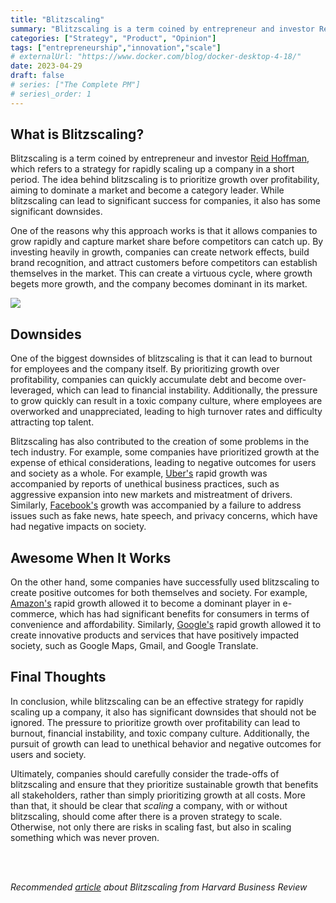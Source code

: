 ```yaml
---
title: "Blitzscaling"
summary: "Blitzscaling is a term coined by entrepreneur and investor Reid Hoffman, which refers to a strategy for rapidly scaling up a company in a short period. The idea behind blitzscaling is to prioritize growth over profitability, aiming to dominate a market and become a category leader. While blitzscaling can lead to significant success for companies, it also has some significant downsides."
categories: ["Strategy", "Product", "Opinion"]
tags: ["entrepreneurship","innovation","scale"]
# externalUrl: "https://www.docker.com/blog/docker-desktop-4-18/"
date: 2023-04-29
draft: false
# series: ["The Complete PM"]
# series\_order: 1
---
```



## What is Blitzscaling?
Blitzscaling is a term coined by entrepreneur and investor [Reid Hoffman][1], which refers to a strategy for rapidly scaling up a company in a short period. The idea behind blitzscaling is to prioritize growth over profitability, aiming to dominate a market and become a category leader. While blitzscaling can lead to significant success for companies, it also has some significant downsides.

One of the reasons why this approach works is that it allows companies to grow rapidly and capture market share before competitors can catch up. By investing heavily in growth, companies can create network effects, build brand recognition, and attract customers before competitors can establish themselves in the market. This can create a virtuous cycle, where growth begets more growth, and the company becomes dominant in its market. 

![][image-1]


## Downsides
One of the biggest downsides of blitzscaling is that it can lead to burnout for employees and the company itself. By prioritizing growth over profitability, companies can quickly accumulate debt and become over-leveraged, which can lead to financial instability. Additionally, the pressure to grow quickly can result in a toxic company culture, where employees are overworked and unappreciated, leading to high turnover rates and difficulty attracting top talent.

Blitzscaling has also contributed to the creation of some problems in the tech industry. For example, some companies have prioritized growth at the expense of ethical considerations, leading to negative outcomes for users and society as a whole. For example, [Uber's][2] rapid growth was accompanied by reports of unethical business practices, such as aggressive expansion into new markets and mistreatment of drivers. Similarly, [Facebook's][3] growth was accompanied by a failure to address issues such as fake news, hate speech, and privacy concerns, which have had negative impacts on society.

## Awesome When It Works
On the other hand, some companies have successfully used blitzscaling to create positive outcomes for both themselves and society. For example, [Amazon's][4] rapid growth allowed it to become a dominant player in e-commerce, which has had significant benefits for consumers in terms of convenience and affordability. Similarly, [Google's][5] rapid growth allowed it to create innovative products and services that have positively impacted society, such as Google Maps, Gmail, and Google Translate.

## Final Thoughts
In conclusion, while blitzscaling can be an effective strategy for rapidly scaling up a company, it also has significant downsides that should not be ignored. The pressure to prioritize growth over profitability can lead to burnout, financial instability, and toxic company culture. Additionally, the pursuit of growth can lead to unethical behavior and negative outcomes for users and society. 

Ultimately, companies should carefully consider the trade-offs of blitzscaling and ensure that they prioritize sustainable growth that benefits all stakeholders, rather than simply prioritizing growth at all costs. More than that, it should be clear that _scaling_ a company, with or without blitzscaling, should come after there is a proven strategy to scale. Otherwise, not only there are risks in scaling fast, but also in scaling something which was never proven.  

<br/>
<br/>

*Recommended [article][6] about Blitzscaling from Harvard Business Review*

[1]:	https://en.wikipedia.org/wiki/Reid_Hoffman
[2]:	https://en.wikipedia.org/wiki/Uber
[3]:	https://en.wikipedia.org/wiki/Facebook
[4]:	https://en.wikipedia.org/wiki/Amazon_(company)
[5]:	https://en.wikipedia.org/wiki/Google
[6]:	https://hbr.org/2016/04/blitzscaling

[image-1]:	img/race.jpg